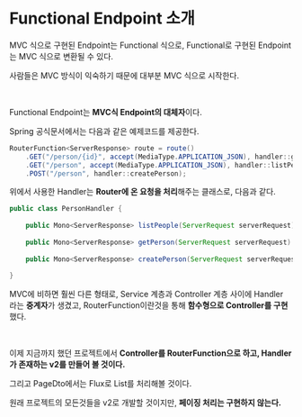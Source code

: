 # Functional Endpoint 소개

MVC 식으로 구현된 Endpoint는 Functional 식으로, Functional로 구현된 Endpoint는 MVC 식으로 변환될 수 있다.

사람들은 MVC 방식이 익숙하기 때문에 대부분 MVC 식으로 시작한다.

<br>

Functional Endpoint는 **MVC식 Endpoint의 대체자**이다.

Spring 공식문서에서는 다음과 같은 예제코드를 제공한다.

``` java
RouterFunction<ServerResponse> route = route()
    .GET("/person/{id}", accept(MediaType.APPLICATION_JSON), handler::getPerson)
    .GET("/person", accept(MediaType.APPLICATION_JSON), handler::listPeople)
    .POST("/person", handler::createPerson);
```

위에서 사용한 Handler는 **Router에 온 요청을 처리**해주는 클래스로, 다음과 같다.

``` java
public class PersonHandler {
    
    public Mono<ServerResponse> listPeople(ServerRequest serverRequest) {}
    
    public Mono<ServerResponse> getPerson(ServerRequest serverRequest) {}
    
    public Mono<ServerResponse> createPerson(ServerRequest serverRequest) {}
    
}
```

MVC에 비하면 훨씬 다른 형태로, Service 계층과 Controller 계층 사이에 Handler 라는 **중계자**가 생겼고, RouterFunction이란것을 통해 **함수형으로 Controller를 구현**했다.

<br>

이제 지금까지 했던 프로젝트에서 **Controller를 RouterFunction으로 하고, Handler가 존재하는 v2를 만들어 볼 것이다.**

그리고 PageDto에서는 Flux로 List를 처리해볼 것이다.

원래 프로젝트의 모든것들을 v2로 개발할 것이지만, **페이징 처리는 구현하지 않는다.**

